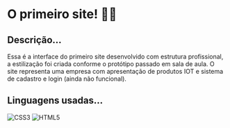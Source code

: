 # O primeiro site! 👩‍💻

## Descrição...
Essa é a interface do primeiro site desenvolvido com estrutura profissional, a estilização foi criada conforme o protótipo passado em sala de aula. O site representa uma empresa com apresentação de produtos IOT e sistema de cadastro e login (ainda não funcional).

## Linguagens usadas...
![CSS3](https://img.shields.io/badge/css3-%231572B6.svg?style=for-the-badge&logo=css3&logoColor=white)
![HTML5](https://img.shields.io/badge/html5-%23E34F26.svg?style=for-the-badge&logo=html5&logoColor=white)
